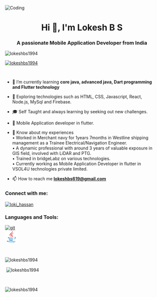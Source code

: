 <img align="center" src="https://i.pinimg.com/originals/2a/53/65/2a53651a35816f499270d8275fd5318f.gif" alt="Coding" width="600" height="300">
<h1 align="center">Hi 👋, I'm Lokesh B S</h1>
<h3 align="center">A passionate Mobile Application Developer from India</h3>

<p align="left"> <img src="https://komarev.com/ghpvc/?username=lokeshbs1994&label=Profile%20views&color=0e75b6&style=flat" alt="lokeshbs1994" /> </p>

<p align="left"> <a href="https://github.com/ryo-ma/github-profile-trophy"><img src="https://github-profile-trophy.vercel.app/?username=lokeshbs1994" alt="lokeshbs1994" /></a> </p>

<p align="left"> <a href="https://twitter.com/" target="blank"><img src="https://img.shields.io/twitter/follow/?logo=twitter&style=for-the-badge" alt="" /></a> </p>

- 🌱 I’m currently learning **core java, advanced java, Dart programming and Flutter technology**

- 🤔 Exploring technologies such as HTML, CSS, Javascript, React, Node.js, MySql and Firebase.

- 🎓 Self Taught and always learning by seeking out new challenges.

- 💼 Mobile Application developer in flutter.

- 📄 Know about my experiences
<br>• Worked in Merchant navy for 1years 7months in Westline shipping management as a Trainee Electrical/Navigation Engineer.
<br>• A dynamic professional with around 3 years of valuable exposure in GIS field, involved with LiDAR and PTG.
<br>• Trained in bridgeLabz on various technologies.
<br>• Currently working as Mobile Application Developer in flutter in VSOL4U technologies private limited.

- 📫 How to reach me **lokeshbs619@gmail.com**

<h3 align="left">Connect with me:</h3>
<p align="left">
<a href="https://instagram.com/loki_hassan" target="blank"><img align="center" src="https://raw.githubusercontent.com/rahuldkjain/github-profile-readme-generator/master/src/images/icons/Social/instagram.svg" alt="loki_hassan" height="30" width="40" /></a>
</p>

<h3 align="left">Languages and Tools:</h3>
<p align="left"> <a href="https://git-scm.com/" target="_blank" rel="noreferrer"> <img src="https://www.vectorlogo.zone/logos/git-scm/git-scm-icon.svg" alt="git" width="40" height="40"/> </a> <br><a href="https://www.java.com" target="_blank" rel="noreferrer"> <img src="https://raw.githubusercontent.com/devicons/devicon/master/icons/java/java-original.svg" alt="java" width="40" height="40"/> </a> </p><br>

<p><img align="left" src="https://github-readme-stats.vercel.app/api/top-langs?username=lokeshbs1994&show_icons=true&locale=en&layout=compact" alt="lokeshbs1994" /></p><br>

<p>&nbsp;<img align="center" src="https://github-readme-stats.vercel.app/api?username=lokeshbs1994&show_icons=true&locale=en" alt="lokeshbs1994" /></p><br>

<p><img align="center" src="https://github-readme-streak-stats.herokuapp.com/?user=lokeshbs1994&" alt="lokeshbs1994" /></p>
